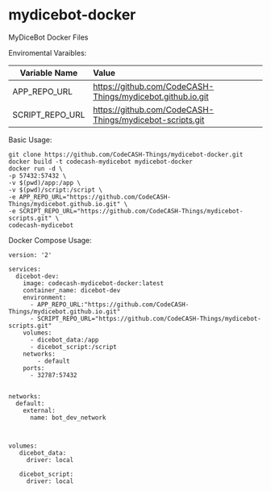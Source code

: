 # mydicebot-docker
MyDiceBot Docker Files



Enviromental Varaibles:

| Variable Name | Value
| ------------- |:-------------
|  APP_REPO_URL    | https://github.com/CodeCASH-Things/mydicebot.github.io.git
|  SCRIPT_REPO_URL      | https://github.com/CodeCASH-Things/mydicebot-scripts.git 


Basic Usage:


```
git clone https://github.com/CodeCASH-Things/mydicebot-docker.git
docker build -t codecash-mydicebot mydicebot-docker
docker run -d \
-p 57432:57432 \ 
-v $(pwd)/app:/app \
-v $(pwd)/script:/script \
-e APP_REPO_URL="https://github.com/CodeCASH-Things/mydicebot.github.io.git" \
-e SCRIPT_REPO_URL="https://github.com/CodeCASH-Things/mydicebot-scripts.git" \
codecash-mydicebot

```


Docker Compose Usage:

```
version: '2'

services:
  dicebot-dev:
    image: codecash-mydicebot-docker:latest
    container_name: dicebot-dev
    environment:
      - APP_REPO_URL:"https://github.com/CodeCASH-Things/mydicebot.github.io.git"
      - SCRIPT_REPO_URL="https://github.com/CodeCASH-Things/mydicebot-scripts.git"
    volumes:
      - dicebot_data:/app
      - dicebot_script:/script
    networks:
        - default
    ports:
      - 32787:57432
      

networks:
  default:
    external:
      name: bot_dev_network
      
      
      
volumes:
   dicebot_data:
     driver: local
     
   dicebot_script:
     driver: local
```
